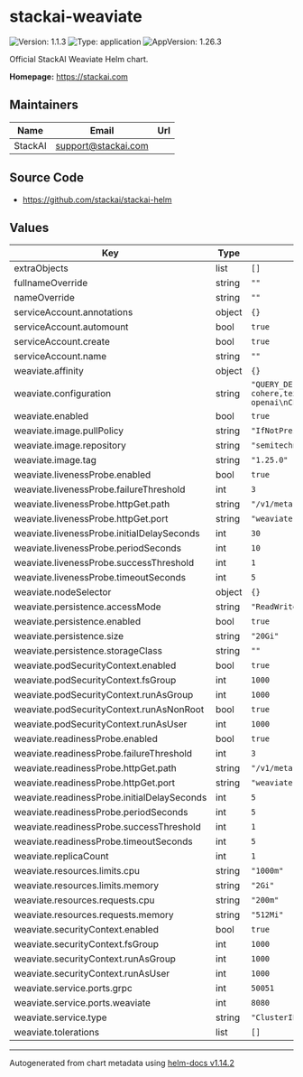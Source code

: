 # stackai-weaviate

![Version: 1.1.3](https://img.shields.io/badge/Version-1.1.3-informational?style=flat-square) ![Type: application](https://img.shields.io/badge/Type-application-informational?style=flat-square) ![AppVersion: 1.26.3](https://img.shields.io/badge/AppVersion-1.26.3-informational?style=flat-square)

Official StackAI Weaviate Helm chart.

**Homepage:** <https://stackai.com>

## Maintainers

| Name | Email | Url |
| ---- | ------ | --- |
| StackAI | <support@stackai.com> |  |

## Source Code

* <https://github.com/stackai/stackai-helm>

## Values

| Key | Type | Default | Description |
|-----|------|---------|-------------|
| extraObjects | list | `[]` |  |
| fullnameOverride | string | `""` |  |
| nameOverride | string | `""` |  |
| serviceAccount.annotations | object | `{}` |  |
| serviceAccount.automount | bool | `true` |  |
| serviceAccount.create | bool | `true` |  |
| serviceAccount.name | string | `""` |  |
| weaviate.affinity | object | `{}` |  |
| weaviate.configuration | string | `"QUERY_DEFAULTS_LIMIT=25\nAUTHENTICATION_ANONYMOUS_ACCESS_ENABLED=true\nPERSISTENCE_DATA_PATH=./data\nDEFAULT_VECTORIZER_MODULE=none\nENABLE_MODULES=text2vec-cohere,text2vec-huggingface,text2vec-palm,text2vec-openai,generative-openai,generative-cohere,generative-palm,ref2vec-centroid,reranker-cohere,qna-openai\nCLUSTER_HOSTNAME=node1\n"` |  |
| weaviate.enabled | bool | `true` |  |
| weaviate.image.pullPolicy | string | `"IfNotPresent"` |  |
| weaviate.image.repository | string | `"semitechnologies/weaviate"` |  |
| weaviate.image.tag | string | `"1.25.0"` |  |
| weaviate.livenessProbe.enabled | bool | `true` |  |
| weaviate.livenessProbe.failureThreshold | int | `3` |  |
| weaviate.livenessProbe.httpGet.path | string | `"/v1/meta"` |  |
| weaviate.livenessProbe.httpGet.port | string | `"weaviate"` |  |
| weaviate.livenessProbe.initialDelaySeconds | int | `30` |  |
| weaviate.livenessProbe.periodSeconds | int | `10` |  |
| weaviate.livenessProbe.successThreshold | int | `1` |  |
| weaviate.livenessProbe.timeoutSeconds | int | `5` |  |
| weaviate.nodeSelector | object | `{}` |  |
| weaviate.persistence.accessMode | string | `"ReadWriteOnce"` |  |
| weaviate.persistence.enabled | bool | `true` |  |
| weaviate.persistence.size | string | `"20Gi"` |  |
| weaviate.persistence.storageClass | string | `""` |  |
| weaviate.podSecurityContext.enabled | bool | `true` |  |
| weaviate.podSecurityContext.fsGroup | int | `1000` |  |
| weaviate.podSecurityContext.runAsGroup | int | `1000` |  |
| weaviate.podSecurityContext.runAsNonRoot | bool | `true` |  |
| weaviate.podSecurityContext.runAsUser | int | `1000` |  |
| weaviate.readinessProbe.enabled | bool | `true` |  |
| weaviate.readinessProbe.failureThreshold | int | `3` |  |
| weaviate.readinessProbe.httpGet.path | string | `"/v1/meta"` |  |
| weaviate.readinessProbe.httpGet.port | string | `"weaviate"` |  |
| weaviate.readinessProbe.initialDelaySeconds | int | `5` |  |
| weaviate.readinessProbe.periodSeconds | int | `5` |  |
| weaviate.readinessProbe.successThreshold | int | `1` |  |
| weaviate.readinessProbe.timeoutSeconds | int | `5` |  |
| weaviate.replicaCount | int | `1` |  |
| weaviate.resources.limits.cpu | string | `"1000m"` |  |
| weaviate.resources.limits.memory | string | `"2Gi"` |  |
| weaviate.resources.requests.cpu | string | `"200m"` |  |
| weaviate.resources.requests.memory | string | `"512Mi"` |  |
| weaviate.securityContext.enabled | bool | `true` |  |
| weaviate.securityContext.fsGroup | int | `1000` |  |
| weaviate.securityContext.runAsGroup | int | `1000` |  |
| weaviate.securityContext.runAsUser | int | `1000` |  |
| weaviate.service.ports.grpc | int | `50051` |  |
| weaviate.service.ports.weaviate | int | `8080` |  |
| weaviate.service.type | string | `"ClusterIP"` |  |
| weaviate.tolerations | list | `[]` |  |

----------------------------------------------
Autogenerated from chart metadata using [helm-docs v1.14.2](https://github.com/norwoodj/helm-docs/releases/v1.14.2)
